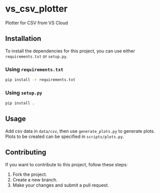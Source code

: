 # vs_csv_plotter
Plotter for CSV from VS Cloud

## Installation

To install the dependencies for this project, you can use either `requirements.txt` or `setup.py`.

### Using `requirements.txt`

```bash
pip install -r requirements.txt
```

### Using `setup.py`
```bash
pip install .
```

## Usage

Add csv data in `data/csv`, then use `generate_plots.py` to generate plots. Plots to be created can be specified in `scripts/plots.py`.

## Contributing

If you want to contribute to this project, follow these steps:

1. Fork the project.
2. Create a new branch.
3. Make your changes and submit a pull request.